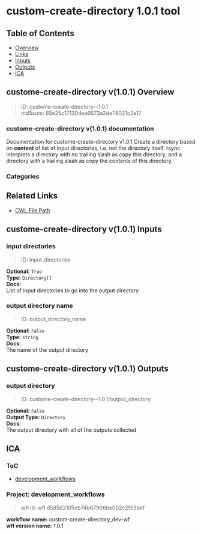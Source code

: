 
custom-create-directory 1.0.1 tool
==================================

## Table of Contents
  
- [Overview](#custome-create-directory-v101-overview)  
- [Links](#related-links)  
- [Inputs](#custome-create-directory-v101-inputs)  
- [Outputs](#custome-create-directory-v101-outputs)  
- [ICA](#ica)  


## custome-create-directory v(1.0.1) Overview



  
> ID: custome-create-directory--1.0.1  
> md5sum: 65e25c17130dea6673a2de78021c2e17

### custome-create-directory v(1.0.1) documentation
  
Documentation for custome-create-directory v1.0.1
Create a directory based on **content** of list of input directories, i.e. not the
directory itself. rsync interprets a directory with no trailing slash as copy this directory, 
and a directory with a trailing slash as copy the contents of this directory.  

### Categories
  


## Related Links
  
- [CWL File Path](../../../../../../tools/custom-create-directory/1.0.1/custom-create-directory__1.0.1.cwl)  

  


## custome-create-directory v(1.0.1) Inputs

### input directories



  
> ID: input_directories
  
**Optional:** `True`  
**Type:** `Directory[]`  
**Docs:**  
List of input directories to go into the output directory


### output directory name



  
> ID: output_directory_name
  
**Optional:** `False`  
**Type:** `string`  
**Docs:**  
The name of the output directory

  


## custome-create-directory v(1.0.1) Outputs

### output directory



  
> ID: custome-create-directory--1.0.1/output_directory  

  
**Optional:** `False`  
**Output Type:** `Directory`  
**Docs:**  
The output directory with all of the outputs collected
  

  


## ICA

### ToC
  
- [development_workflows](#project-development_workflows)  


### Project: development_workflows


> wfl id: wfl.d58562105cb74b67906be002c2f53bef  

  
**workflow name:** custom-create-directory_dev-wf  
**wfl version name:** 1.0.1  

  

